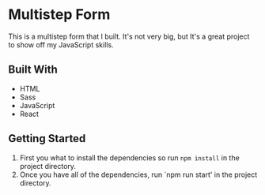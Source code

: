 # Multistep Form

This is a multistep form that I built. It's not very big, but It's a great project to show off my JavaScript skills.

## Built With

- HTML
- Sass
- JavaScript
- React

## Getting Started

1. First you what to install the dependencies so run `npm install` in the project directory.
2. Once you have all of the dependencies, run `npm run start' in the project directory.
